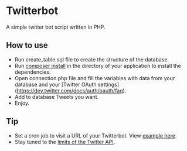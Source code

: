 Twitterbot
===========

A simple twitter bot script written in PHP.

How to use
-----------------

* Run create_table.sql file to create the structure of the database.
* Run [composer install](https://getcomposer.org/doc/00-intro.md) in the directory of your application to install the dependencies.
* Open connection.php file and fill the variables with data from your database and your [Twitter OAuth settings] (https://dev.twitter.com/docs/auth/oauth/faq).
* Add to database Tweets you want.
* Enjoy.

Tip
-----------------

* Set a cron job to visit a URL of your Twitterbot. View [example here](http://mycuteblog.com/setting-a-cron-job-to-visit-a-url/).
* Stay tuned to the [limits of the Twitter API](https://dev.twitter.com/rest/public/rate-limiting).
